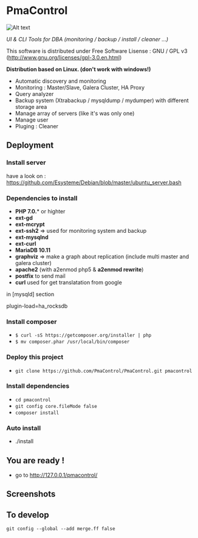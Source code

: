 # PmaControl

![Alt text](https://avatars0.githubusercontent.com/u/34713040?s=200&v=4 "Logo")


_UI & CLI Tools for DBA (monitoring / backup / install / cleaner ...)_

This software is distributed under Free Software Lisense : GNU / GPL v3 (http://www.gnu.org/licenses/gpl-3.0.en.html)


**Distribution based on Linux. (don't work with windows!)**

* Automatic discovery and monitoring
* Monitoring : Master/Slave, Galera Cluster, HA Proxy
* Query analyzer
* Backup system (Xtrabackup / mysqldump / mydumper) with different storage area
* Manage array of servers (like it's was only one)
* Manage user
* Pluging : Cleaner

## Deployment

### Install server

have a look on : https://github.com/Esysteme/Debian/blob/master/ubuntu_server.bash


### Dependencies to install

* **PHP 7.0.*** or highter
* **ext-gd**
* **ext-mcrypt**
* **ext-ssh2** => used for monitoring system and backup
* **ext-mysqlnd**
* **ext-curl**
* **MariaDB 10.11**
* **graphviz** => make a graph about replication (include multi master and galera cluster)
* **apache2** (with a2enmod php5 & **a2enmod rewrite**)
* **postfix** to send mail
* **curl** used for get translatation from google

in [mysqld] section

plugin-load=ha_rocksdb

### Install composer

* `$ curl -sS https://getcomposer.org/installer | php`
* `$ mv composer.phar /usr/local/bin/composer`


### Deploy this project

* `git clone https://github.com/PmaControl/PmaControl.git pmacontrol`


### Install dependencies
* `cd pmacontrol`
* `git config core.fileMode false`
* `composer install`

### Auto install

* ./install

## You are ready !


* go to http://127.0.0.1/pmacontrol/

## Screenshots

## To develop

`git config --global --add merge.ff false`
